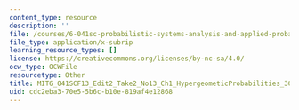 ```yaml
---
content_type: resource
description: ''
file: /courses/6-041sc-probabilistic-systems-analysis-and-applied-probability-fall-2013/cdc2eba370e55b6cb10e819af4e12868_MIT6_041SCF13_Edit2_Take2_No13_Ch1_HypergeometicProbabilities_300k.vtt
file_type: application/x-subrip
learning_resource_types: []
license: https://creativecommons.org/licenses/by-nc-sa/4.0/
ocw_type: OCWFile
resourcetype: Other
title: MIT6_041SCF13_Edit2_Take2_No13_Ch1_HypergeometicProbabilities_300k.srt
uid: cdc2eba3-70e5-5b6c-b10e-819af4e12868
---
```

